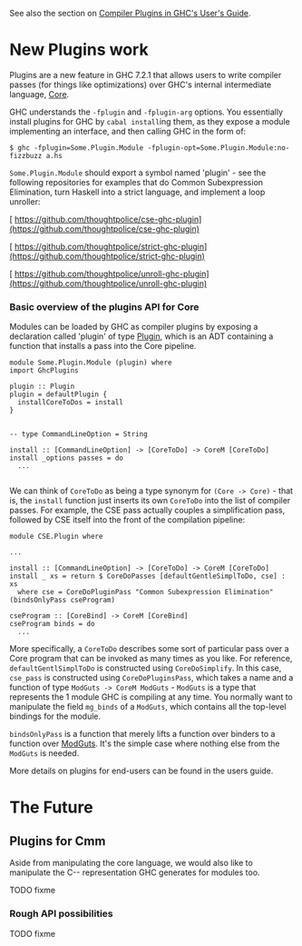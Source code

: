 
See also the section on [Compiler Plugins in GHC's User's Guide](http://www.haskell.org/ghc/docs/7.2.1/html/users_guide/compiler-plugins.html).


# New Plugins work



Plugins are a new feature in GHC 7.2.1 that allows users to write compiler passes (for things like optimizations) over GHC's internal intermediate language, [Core](commentary/compiler/core-syn-type).



GHC understands the `-fplugin` and `-fplugin-arg` options. You essentially install plugins for GHC by `cabal install`ing them, as they expose a module implementing an interface, and then calling GHC in the form of:


```wiki
$ ghc -fplugin=Some.Plugin.Module -fplugin-opt=Some.Plugin.Module:no-fizzbuzz a.hs
```


`Some.Plugin.Module` should export a symbol named 'plugin' - see the following repositories for examples that do Common Subexpression Elimination, turn Haskell into a strict language, and implement a loop unroller:



[
https://github.com/thoughtpolice/cse-ghc-plugin](https://github.com/thoughtpolice/cse-ghc-plugin)



[
https://github.com/thoughtpolice/strict-ghc-plugin](https://github.com/thoughtpolice/strict-ghc-plugin)



[
https://github.com/thoughtpolice/unroll-ghc-plugin](https://github.com/thoughtpolice/unroll-ghc-plugin)


### Basic overview of the plugins API for Core



Modules can be loaded by GHC as compiler plugins by exposing a declaration called 'plugin' of type [Plugin](http://www.haskell.org/ghc/docs/7.4.2/html/libraries/ghc-7.4.2/CoreMonad.html#t:Plugin), which is an ADT containing a function that installs a pass into the Core pipeline.


```wiki
module Some.Plugin.Module (plugin) where
import GhcPlugins

plugin :: Plugin
plugin = defaultPlugin {
  installCoreToDos = install
}


-- type CommandLineOption = String

install :: [CommandLineOption] -> [CoreToDo] -> CoreM [CoreToDo]
install _options passes = do
  ...


```


We can think of `CoreToDo` as being a type synonym for `(Core -> Core)` - that is, the `install` function just inserts its own `CoreToDo` into the list of compiler passes. For example, the CSE pass actually couples a simplification pass, followed by CSE itself into the front of the compilation pipeline:


```wiki
module CSE.Plugin where

...

install :: [CommandLineOption] -> [CoreToDo] -> CoreM [CoreToDo]
install _ xs = return $ CoreDoPasses [defaultGentleSimplToDo, cse] : xs
  where cse = CoreDoPluginPass "Common Subexpression Elimination" (bindsOnlyPass cseProgram)

cseProgram :: [CoreBind] -> CoreM [CoreBind]
cseProgram binds = do
  ...
```


More specifically, a `CoreToDo` describes some sort of particular pass over a Core program that can be invoked as many times as you like. For reference, `defaultGentlSimplToDo` is constructed using `CoreDoSimplify`. In this case, `cse_pass` is constructed using `CoreDoPluginsPass`, which takes a name and a function of type `ModGuts -> CoreM ModGuts` - `ModGuts` is a type that represents the 1 module GHC is compiling at any time. You normally want to manipulate the field `mg_binds` of a `ModGuts`, which contains all the top-level bindings for the module.



`bindsOnlyPass` is a function that merely lifts a function over binders to a function over [ModGuts](http://www.haskell.org/ghc/docs/latest/html/libraries/ghc-7.2.2/HscTypes.html#t:ModGuts). It's the simple case where nothing else from the `ModGuts` is needed.



More details on plugins for end-users can be found in the users guide.


# The Future


## Plugins for Cmm



Aside from manipulating the core language, we would also like to manipulate the C-- representation GHC generates for modules too.



TODO fixme


### Rough API possibilities



TODO fixme


